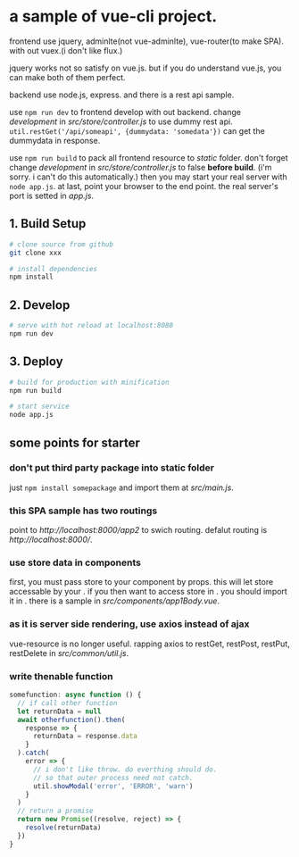 # a sample of vue-cli project.

frontend use jquery, adminlte(not vue-adminlte), vue-router(to make SPA). with out vuex.(i don't like flux.)

jquery works not so satisfy on vue.js. but if you do understand vue.js, you can make both of them perfect.

backend use node.js, express. and there is a rest api sample.

use `npm run dev` to frontend develop with out backend. change *development* in *src/store/controller.js* to use dummy rest api. `util.restGet('/api/someapi', {dummydata: 'somedata'})` can get the dummydata in response.

use `npm run build` to pack all frontend resource to *static* folder. don't forget change *development* in *src/store/controller.js* to false **before build**. (i'm sorry. i can't do this automatically.) then you may start your real server with `node app.js`. at last, point your browser to the end point. the real server's port is setted in *app.js*.

## 1. Build Setup

``` bash
# clone source from github
git clone xxx

# install dependencies
npm install
```

## 2. Develop

``` bash
# serve with hot reload at localhost:8080
npm run dev
```

## 3. Deploy

``` bash
# build for production with minification
npm run build

# start service
node app.js
```

## some points for starter

### don't put third party package into static folder

just `npm install somepackage` and import them at *src/main.js*.

### this SPA sample has two routings

point to *http://localhost:8000/app2* to swich routing. defalut routing is *http://localhost:8000/*.

### use store data in components

first, you must pass store to your component by props. this will let store accessable by your <template></template>. if you then want to access store in <script></script>. you should import it in  <script></script>. there is a sample in *src/components/app1Body.vue*.

### as it is server side rendering, use axios instead of ajax

vue-resource is no longer useful. rapping axios to restGet, restPost, restPut, restDelete in *src/common/util.js*.

### write thenable function

``` javascript
somefunction: async function () {
  // if call other function
  let returnData = null
  await otherfunction().then(
    response => {
      returnData = response.data
    }
  ).catch(
    error => {
      // i don't like throw. do everthing should do.
      // so that outer process need not catch.
      util.showModal('error', 'ERROR', 'warn')
    }
  )
  // return a promise
  return new Promise((resolve, reject) => {
    resolve(returnData)
  })
}
```
